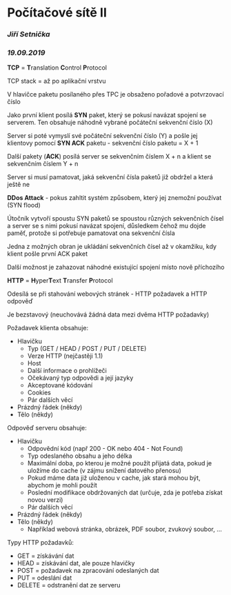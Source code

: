 # Počítačové sítě II
### *Jiří Setnička*
### *19.09.2019*

**TCP** = **T**ranslation **C**ontrol **P**rotocol

TCP stack = až po aplikační vrstvu

V hlavičce paketu posílaného přes TPC je obsaženo pořadové a potvrzovací číslo

Jako první klient posílá **SYN** paket, který se pokusí navázat spojení se serverem. Ten obsahuje náhodně vybrané počáteční sekvenční číslo (X)

Server si poté vymyslí své počáteční sekvenční číslo (Y) a pošle jej klientovy pomocí **SYN ACK** paketu - sekvenční číslo paketu = X + 1

Další pakety (**ACK**) posílá server se sekvenčním číslem X + n a klient se sekvenčním číslem Y + n

Server si musí pamatovat, jaká sekvenční čísla paketů již obdržel a která ještě ne

**DDos Attack** - pokus zahltit systém způsobem, který jej znemožní používat (SYN flood)

Útočník vytvoří spoustu SYN paketů se spoustou různých sekvenčních čísel a server se s nimi pokusí navázat spojení, důsledkem čehož mu dojde paměť, protože si potřebuje pamatovat ona sekvenční čísla

Jedna z možných obran je ukládání sekvenčních čísel až v okamžiku, kdy klient pošle první ACK paket

Další možnost je zahazovat náhodné existující spojení místo nově příchozího

**HTTP** = **H**yper**T**ext **T**ransfer **P**rotocol

Odesílá se při stahování webových stránek - HTTP požadavek a HTTP odpověď

Je bezstavový (neuchovává žádná data mezi dvěma HTTP požadavky)

Požadavek klienta obsahuje:
  - Hlavičku
    - Typ (GET / HEAD / POST / PUT / DELETE)
    - Verze HTTP (nejčastěji 1.1)
    - Host
    - Další informace o prohlížeči
    - Očekávaný typ odpovědi a její jazyky
    - Akceptované kódování
    - Cookies
    - Pár dalších věcí
  - Prázdný řádek (někdy)
  - Tělo (někdy)

Odpověď serveru obsahuje:
  - Hlavičku
    - Odpovědní kód (např 200 - OK nebo 404 - Not Found)
    - Typ odeslaného obsahu a jeho délka
    - Maximální doba, po kterou je možné použít přijatá data, pokud je uložíme do cache (v zájmu snížení datového přenosu)
    - Pokud máme data již uloženou v cache, jak stará mohou být, abychom je mohli použít
    - Poslední modifikace obdržovaných dat (určuje, zda je potřeba získat novou verzi)
    - Pár dalších věcí
  - Prázdný řádek (někdy)
  - Tělo (někdy)
    - Například webová stránka, obrázek, PDF soubor, zvukový soubor, ...
    
Typy HTTP požadavků:
  - GET = získávání dat
  - HEAD = získávání dat, ale pouze hlavičky
  - POST = požadavek na zpracování odeslaných dat
  - PUT = odeslání dat
  - DELETE = odstranění dat ze serveru
